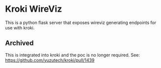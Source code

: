 # Kroki WireViz

This is a python flask server that exposes wireviz generating endpoints for use with kroki.

## Archived

This is integrated into kroki and the poc is no longer required. See: https://github.com/yuzutech/kroki/pull/1439
